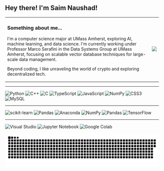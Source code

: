 ## Hey there! I'm Saim Naushad!

<table>
<tr>
<td>
  
### **Something about me...**  
I'm a computer science major at UMass Amherst, exploring AI, machine learning, and data science. I'm currently working under Professor Marco Serafini in the Data Systems Group at UMass Amherst, focusing on scalable vector database techniques for large-scale data management.  

Beyond coding, I like unraveling the world of crypto and exploring decentralized tech.  

</td>
<td>

<img src="https://media4.giphy.com/media/v1.Y2lkPTc5MGI3NjExOWdqbmR0bmxrOHVkb3VpbmI0N3d6cDllN2huZTJ5aHR1bzgwMWYyMiZlcD12MV9pbnRlcm5hbF9naWZfYnlfaWQmY3Q9Zw/DnMMGxEvniha7CvASq/giphy.gif"   width="250px">

</td>
</tr>
</table>

---

![Python](https://img.shields.io/badge/python-3670A0?style=for-the-badge&logo=python&logoColor=ffdd54) ![C++](https://img.shields.io/badge/c++-%2300599C.svg?style=for-the-badge&logo=c%2B%2B&logoColor=white) ![C](https://img.shields.io/badge/c-%2300599C.svg?style=for-the-badge&logo=c&logoColor=white) ![TypeScript](https://img.shields.io/badge/typescript-%23007ACC.svg?style=for-the-badge&logo=typescript&logoColor=white) ![JavaScript](https://img.shields.io/badge/javascript-%23323330.svg?style=for-the-badge&logo=javascript&logoColor=%23F7DF1E) ![NumPy](https://img.shields.io/badge/numpy-%23013243.svg?style=for-the-badge&logo=numpy&logoColor=white) ![CSS3](https://img.shields.io/badge/css3-%231572B6.svg?style=for-the-badge&logo=css3&logoColor=white) ![MySQL](https://img.shields.io/badge/mysql-4479A1.svg?style=for-the-badge&logo=mysql&logoColor=white) 

---

![scikit-learn](https://img.shields.io/badge/scikit--learn-%23F7931E.svg?style=for-the-badge&logo=scikit-learn&logoColor=white) ![Pandas](https://img.shields.io/badge/pandas-%23150458.svg?style=for-the-badge&logo=pandas&logoColor=white) ![Anaconda](https://img.shields.io/badge/Anaconda-%2344A833.svg?style=for-the-badge&logo=anaconda&logoColor=white) ![NumPy](https://img.shields.io/badge/numpy-%23013243.svg?style=for-the-badge&logo=numpy&logoColor=white) ![Pandas](https://img.shields.io/badge/pandas-%23150458.svg?style=for-the-badge&logo=pandas&logoColor=white) ![TensorFlow](https://img.shields.io/badge/TensorFlow-%23FF6F00.svg?style=for-the-badge&logo=TensorFlow&logoColor=white) 

---

![Visual Studio](https://camo.githubusercontent.com/775388e86315b70410a69703b26acb0d1e9a5f4af78653594795881a57d1982e/68747470733a2f2f696d672e736869656c64732e696f2f62616467652f56697375616c5f53747564696f2d3030373864373f7374796c653d666f722d7468652d6261646765266c6f676f3d76697375616c25323073747564696f266c6f676f436f6c6f723d7768697465) ![Jupyter Notebook](https://camo.githubusercontent.com/2b3091a8de4bb93ecf20c257e63449b6c7842ef188fc7636e7ee01084a88886c/68747470733a2f2f696d672e736869656c64732e696f2f62616467652f4a7570797465725f4e6f7465626f6f6b2d4633373632363f7374796c653d666f722d7468652d6261646765266c6f676f3d6a757079746572266c6f676f436f6c6f723d7768697465266c6162656c436f6c6f723d303030303030) ![Google Colab](https://camo.githubusercontent.com/60ff25e69347445600bfe808073679b335d105ac35a89990dd3f0eb2f1b365ec/68747470733a2f2f696d672e736869656c64732e696f2f62616467652f476f6f676c65253230436f6c61622d4639414230303f7374796c653d666f722d7468652d6261646765266c6f676f3d676f6f676c652d636f6c6162266c6f676f436f6c6f723d7768697465)

<picture>
  <source media="(prefers-color-scheme: dark)" srcset="https://raw.githubusercontent.com/Saim-naushad/Saim-Naushad/output/github-snake-dark.svg" />
  <source media="(prefers-color-scheme: light)" srcset="https://raw.githubusercontent.com/Saim-naushad/Saim-Naushad/output/github-snake.svg" />
  <img alt="github-snake" src="https://raw.githubusercontent.com/Saim-naushad/Saim-Naushad/output/github-snake.svg" />
</picture>
<!-- Proudly created with GPRM ( https://gprm.itsvg.in ) -->
<!--
**Saim-naushad/Saim-Naushad** is a ✨ _special_ ✨ repository because its `README.md` (this file) appears on your GitHub profile.

Here are some ideas to get you started:

- 🔭 I’m currently working on ...
- 🌱 I’m currently learning ...
- 👯 I’m looking to collaborate on ...
- 🤔 I’m looking for help with ...
- 💬 Ask me about ...
- 📫 How to reach me: ...
- 😄 Pronouns: ...
- ⚡ Fun fact: ...
-->
